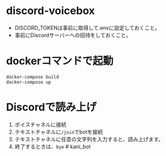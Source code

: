 # discord-voicebox

* DISCORD_TOKENは事前に取得して.envに設定しておくこと。
* 事前にDiscordサーバーへの招待をしておくこと。

# dockerコマンドで起動
```
docker-compose build
docker-compose up
```

# Discordで読み上げ
1. ボイスチャネルに接続
2. テキストチャネルに`/join`でbotを接続
3. テキストチャネルに任意の文字列を入力すると、読み上げます。
4. 終了するときは、`bye`
#   k a n i _ b o t  
 